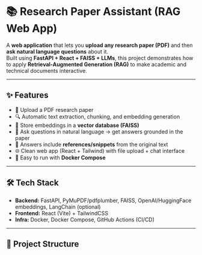 # 📚 Research Paper Assistant (RAG Web App)

A **web application** that lets you **upload any research paper (PDF)** and then **ask natural language questions** about it.  
Built using **FastAPI + React + FAISS + LLMs**, this project demonstrates how to apply **Retrieval-Augmented Generation (RAG)** to make academic and technical documents interactive.  

---

## ✨ Features
- 📂 Upload a PDF research paper
- 🔍 Automatic text extraction, chunking, and embedding generation
- 🧠 Store embeddings in a **vector database (FAISS)**
- 💬 Ask questions in natural language → get answers grounded in the paper
- 📖 Answers include **references/snippets** from the original text
- 🌐 Clean web app (React + Tailwind) with file upload + chat interface
- 🐳 Easy to run with **Docker Compose**

---

## 🛠️ Tech Stack
- **Backend:** FastAPI, PyMuPDF/pdfplumber, FAISS, OpenAI/HuggingFace embeddings, LangChain (optional)  
- **Frontend:** React (Vite) + TailwindCSS  
- **Infra:** Docker, Docker Compose, GitHub Actions (CI/CD)  

---

## 📂 Project Structure
